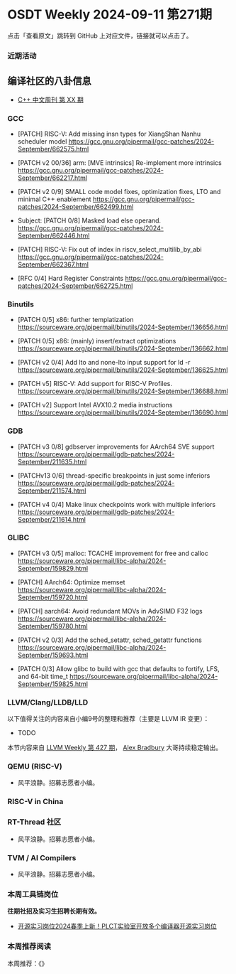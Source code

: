 # OSDT Weekly 2024-09-11 第271期

点击「查看原文」跳转到 GitHub 上对应文件，链接就可以点击了。

### 近期活动

## 编译社区的八卦信息

- [C++ 中文周刊 第 XX 期]()

### GCC

- [PATCH] RISC-V: Add missing insn types for XiangShan Nanhu scheduler model
  https://gcc.gnu.org/pipermail/gcc-patches/2024-September/662575.html

- [PATCH v2 00/36] arm: [MVE intrinsics] Re-implement more intrinsics
  https://gcc.gnu.org/pipermail/gcc-patches/2024-September/662217.html

- [PATCH v2 0/9] SMALL code model fixes, optimization fixes, LTO and minimal C++ enablement
  https://gcc.gnu.org/pipermail/gcc-patches/2024-September/662499.html

- Subject: [PATCH 0/8] Masked load else operand.
  https://gcc.gnu.org/pipermail/gcc-patches/2024-September/662446.html

- [PATCH] RISC-V: Fix out of index in riscv_select_multilib_by_abi
  https://gcc.gnu.org/pipermail/gcc-patches/2024-September/662367.html

- [RFC 0/4] Hard Register Constraints
  https://gcc.gnu.org/pipermail/gcc-patches/2024-September/662725.html

### Binutils

- [PATCH 0/5] x86: further templatization
  https://sourceware.org/pipermail/binutils/2024-September/136656.html

- [PATCH 0/5] x86: (mainly) insert/extract optimizations
  https://sourceware.org/pipermail/binutils/2024-September/136662.html

- [PATCH v2 0/4] Add lto and none-lto input support for ld -r
  https://sourceware.org/pipermail/binutils/2024-September/136625.html

- [PATCH v5] RISC-V: Add support for RISC-V Profiles.
  https://sourceware.org/pipermail/binutils/2024-September/136688.html

- [PATCH v2] Support Intel AVX10.2 media instructions
  https://sourceware.org/pipermail/binutils/2024-September/136690.html

### GDB

- [PATCH v3 0/8] gdbserver improvements for AArch64 SVE support
  https://sourceware.org/pipermail/gdb-patches/2024-September/211635.html

- [PATCHv13 0/6] thread-specific breakpoints in just some inferiors
  https://sourceware.org/pipermail/gdb-patches/2024-September/211574.html

- [PATCH v4 0/4] Make linux checkpoints work with multiple inferiors
  https://sourceware.org/pipermail/gdb-patches/2024-September/211614.html

### GLIBC

- [PATCH v3 0/5] malloc: TCACHE improvement for free and calloc
  https://sourceware.org/pipermail/libc-alpha/2024-September/159829.html

- [PATCH] AArch64: Optimize memset
  https://sourceware.org/pipermail/libc-alpha/2024-September/159720.html

- [PATCH] aarch64: Avoid redundant MOVs in AdvSIMD F32 logs
  https://sourceware.org/pipermail/libc-alpha/2024-September/159780.html

- [PATCH v2 0/3] Add the sched_setattr, sched_getattr functions
  https://sourceware.org/pipermail/libc-alpha/2024-September/159693.html

- [PATCH 0/3] Allow glibc to build with gcc that defaults to fortify, LFS, and 64-bit time_t
  https://sourceware.org/pipermail/libc-alpha/2024-September/159825.html

### LLVM/Clang/LLDB/LLD


以下值得关注的内容来自小编9号的整理和推荐（主要是 LLVM IR 变更）：

- TODO

本节内容来自 [LLVM Weekly 第 427 期](http://llvmweekly.org/issue/427)，
[Alex Bradbury](https://www.linkedin.com/in/alex-bradbury/) 大哥持续稳定输出。

### QEMU (RISC-V)

- 风平浪静。招募志愿者小编。

### RISC-V in China

### RT-Thread 社区

- 风平浪静。招募志愿者小编。

### TVM / AI Compilers

- 风平浪静。招募志愿者小编。

### 本周工具链岗位

**往期社招及实习生招聘长期有效。**

- [开源实习岗位2024春季上新！PLCT实验室开放多个编译器开源实习岗位](https://mp.weixin.qq.com/s/D-l7hE2S-21NCAZsVqPzMA)

### 本周推荐阅读

本周推荐：《》
